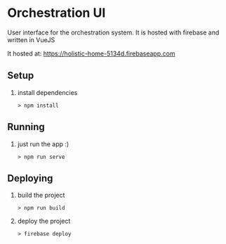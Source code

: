 # Orchestration UI

User interface for the orchestration system. It is hosted with firebase and written in VueJS

It hosted at: https://holistic-home-5134d.firebaseapp.com

## Setup
1. install dependencies
	```
	> npm install
	```

## Running
1. just run the app :)
	```
	> npm run serve
	```

## Deploying
1. build the project
	```
	> npm run build
	```

2. deploy the project
	```
	> firebase deploy
	```
